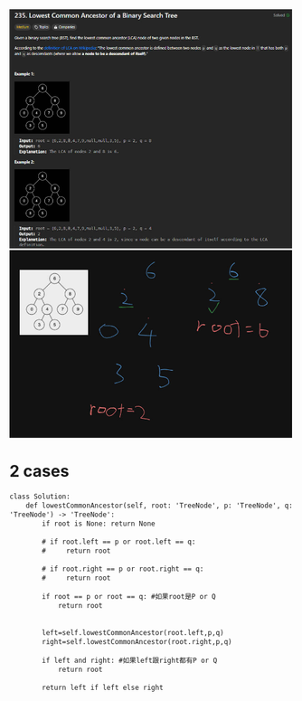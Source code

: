 <img src="photo/235. Lowest Common Ancestor of a Binary Search Tree.jpg" width="500">
<img src="draw/235. Lowest Common Ancestor of a Binary Search Tree.jpg" width="500">

# 2 cases

```
class Solution:
    def lowestCommonAncestor(self, root: 'TreeNode', p: 'TreeNode', q: 'TreeNode') -> 'TreeNode':
        if root is None: return None

        # if root.left == p or root.left == q:
        #     return root

        # if root.right == p or root.right == q:
        #     return root

        if root == p or root == q: #如果root是P or Q
            return root

        
        left=self.lowestCommonAncestor(root.left,p,q)
        right=self.lowestCommonAncestor(root.right,p,q)

        if left and right: #如果left跟right都有P or Q
            return root

        return left if left else right
```
